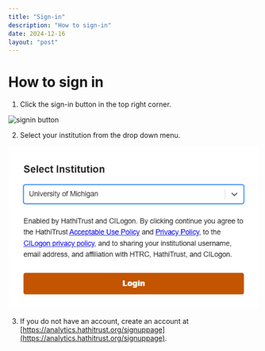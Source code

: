 ```yaml
---
title: "Sign-in"
description: "How to sign-in"
date: 2024-12-16
layout: "post"
---
```


# How to sign in


1. Click the sign-in button in the top right corner. 
<img src="images/signing.png" alt="signin button" width="600"/>

2. Select your institution from the drop down menu.
<img src="images/institutions.png" alt="institutions dropdown" width="600"/>

3. If you do not have an account, create an account at [https://analytics.hathitrust.org/signuppage](https://analytics.hathitrust.org/signuppage).
